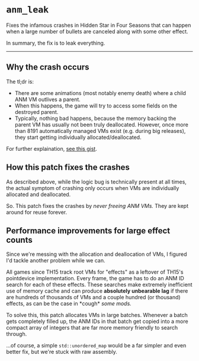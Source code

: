 # `anm_leak`

Fixes the infamous crashes in Hidden Star in Four Seasons that can happen when a large number of bullets are canceled along with some other effect.

In summary, the fix is to leak everything. 

---

## Why the crash occurs

The tl;dr is:

* There are some animations (most notably enemy death) where a child ANM VM outlives a parent.
* When this happens, the game will try to access some fields on the destroyed parent.
* Typically, nothing bad happens, because the memory backing the parent VM has usually not been truly deallocated.  However, once more than 8191 automatically managed VMs exist (e.g. during big releases), they start getting individually allocated/deallocated.

For further explaination, [see this gist](https://gist.github.com/ExpHP/f275e0edc02603580f24a5ba3da952cc#addendum-20201007-reason-for-the-crashes).

## How this patch fixes the crashes

As described above, while the logic bug is technically present at all times, the actual symptom of crashing only occurs when VMs are individually allocated and deallocated.

So.  This patch fixes the crashes by *never freeing ANM VMs.*  They are kept around for reuse forever.

## Performance improvements for large effect counts

Since we're messing with the allocation and deallocation of VMs, I figured I'd tackle another problem while we can.

All games since TH15 track root VMs for "effects" as a leftover of TH15's pointdevice implementation.  Every frame, the game has to do an ANM ID search for each of these effects.  These searches make extremely inefficient use of memory cache and can produce **absolutely unbearable lag** if there are hundreds of thousands of VMs and a couple hundred (or thousand) effects, as can be the case in \*cough\* *some mods.*

To solve this, this patch allocates VMs in large batches.  Whenever a batch gets completely filled up, the ANM IDs in that batch get copied into a more compact array of integers that are far more memory friendly to search through.

...of course, a simple `std::unordered_map` would be a far simpler and even better fix, but we're stuck with raw assembly.
